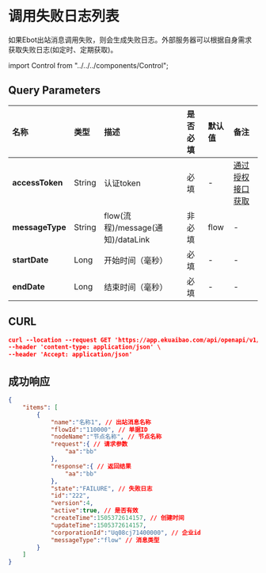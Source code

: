 # 调用失败日志列表
如果Ebot出站消息调用失败，则会生成失败日志。外部服务器可以根据自身需求获取失败日志(如定时、定期获取)。

import Control from "../../../components/Control";

<Control
method="GET"
url="/api/openapi/v1/outboundMessageLogs"
/>

## Query Parameters

| 名称 | 类型 | 描述 | 是否必填 | 默认值 | 备注 |
| :--- | :--- | :--- | :--- |:--- | :--- |
| **accessToken** | String | 认证token	                      | 必填  | -    | [通过授权接口获取](/docs/open-api/getting-started/auth) |
| **messageType** | String | flow(流程)/message(通知)/dataLink | 非必填 | flow | - |
| **startDate**   | Long   | 开始时间（毫秒）                    | 必填  | -    | - |
| **endDate**     | Long   | 结束时间（毫秒）                    | 必填  | -    | - |

## CURL
```json
curl --location --request GET 'https://app.ekuaibao.com/api/openapi/v1/outboundMessageLogs?accessToken=yI8byd_xTQ2s00&messageType=flow&startDate=1598417222510&endDate=1598417222510' \
--header 'content-type: application/json' \
--header 'Accept: application/json'
```

## 成功响应
```json
{
    "items": [
        {
            "name":"名称1", // 出站消息名称
            "flowId":"110000", // 单据ID
            "nodeName":"节点名称", // 节点名称
            "request":{ // 请求参数
                "aa":"bb"
            },
            "response":{ // 返回结果
                "aa":"bb"
            },
            "state":"FAILURE", // 失败日志
            "id":"222",
            "version":4,
            "active":true, // 是否有效
            "createTime":1505372614157, // 创建时间
            "updateTime":1505372614157,
            "corporationId":"Uq08cj71400000", // 企业id
            "messageType":"flow" // 消息类型
        }
    ]
}
```
